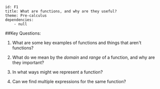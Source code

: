 ````
id: F1
title: What are functions, and why are they useful?
theme: Pre-calculus
dependencies:
    - null
````
##Key Questions:

1. What are some key examples of functions and things that aren't functions?

1. What do we mean by the _domain_ and _range_ of a function, and why are they important?

1. In what ways might we represent a function?

1. Can we find multiple expressions for the same function?


